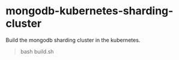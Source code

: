 # mongodb-kubernetes-sharding-cluster
Build the mongodb sharding cluster in the kubernetes.

> bash build.sh
